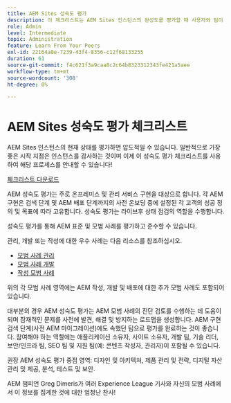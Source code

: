 ```yaml
---
title: AEM Sites 성숙도 평가
description: 이 체크리스트는 AEM Sites 인스턴스의 완성도를 평가할 때 사용자와 팀이 응답해야 하는 주요 질문에 대한 개요를 제공합니다
role: Admin
level: Intermediate
topic: Administration
feature: Learn From Your Peers
exl-id: 22164a0e-7239-43f4-8356-c12f68133255
duration: 61
source-git-commit: f4c621f3a9caa8c2c64b8323312343fe421a5aee
workflow-type: tm+mt
source-wordcount: '308'
ht-degree: 0%

---
```


# AEM Sites 성숙도 평가 체크리스트

AEM Sites 인스턴스의 현재 상태를 평가하면 압도적일 수 있습니다. 일반적으로 가장 좋은 시작 지점은 인스턴스를 감사하는 것이며 이제 이 성숙도 평가 체크리스트를 사용하여 해당 프로세스를 안내할 수 있습니다!

[체크리스트 다운로드](assets/AEM-Sites-Maturity-Assessment.xlsx)

AEM 성숙도 평가는 주로 온프레미스 및 관리 서비스 구현을 대상으로 합니다. 각 AEM 구현은 검색 단계 및 AEM 배포 단계까지의 사전 온보딩 중에 설정된 각 고객의 성공 정의 및 목표에 따라 고유합니다. 성숙도 평가는 라이브후 상태 점검의 역할을 수행합니다.

성숙도 평가를 통해 AEM 표준 및 모범 사례를 평가하고 준수할 수 있습니다.

관리, 개발 또는 작성에 대한 우수 사례는 다음 리소스를 참조하십시오.

* [모범 사례 관리](https://experienceleague.adobe.com/docs/experience-manager-65/administering/bestpractices/administer-best-practices.html?lang=ko)
* [모범 사례 개발](https://experienceleague.adobe.com/docs/experience-manager-65/developing/bestpractices/best-practices.html?lang=ko)
* [작성 모범 사례](https://experienceleague.adobe.com/docs/experience-manager-65/authoring/authoring/best-practices.html?lang=ko)

위의 각 모범 사례 영역에는 AEM 작성, 개발 및 배포에 대한 추가 모범 사례도 포함되어 있습니다.

대부분의 경우 AEM 성숙도 평가는 AEM 모범 사례의 진단 검토를 수행하는 데 도움이 되며 잠재적인 문제를 사전에 발견, 해결 및 방지하는 로드맵을 생성합니다. AEM 구현 검색 단계(사전 AEM 마이그레이션)에도 속했던 팀으로 평가를 완료하는 것이 좋습니다. 참여해야 하는 역할에는 애플리케이션 소유자, 사이트 소유자, 개발 팀, 기술 리더, 보안/인프라 팀, SEO 팀 및 지원 팀(예: 콘텐츠 작성자, 관리자)이 포함될 수 있습니다.

권장 AEM 성숙도 평가 중점 영역: 디자인 및 아키텍처, 제품 관리 및 전략, 디지털 자산 관리 및 제공, 분석, 테스트 및 보안.

AEM 챔피언 Greg Dimeris가 여러 Experience League 기사와 자신의 모범 사례에서 이 정보를 집계한 것에 대한 엄청난 찬사!
